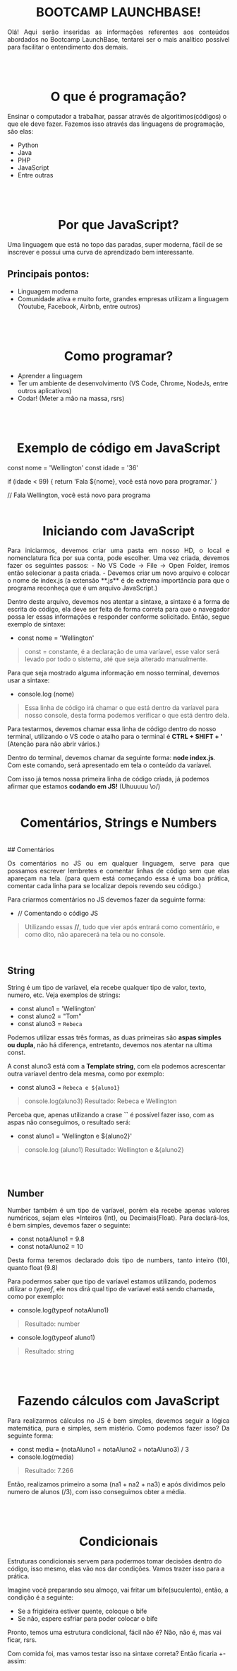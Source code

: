 

<h1 align=center> BOOTCAMP LAUNCHBASE! </h1>

<p align=justify>Olá! Aqui serão inseridas as informações referentes aos conteúdos abordados no Bootcamp LaunchBase, tentarei ser o mais analítico possível para facilitar o entendimento dos demais. </p>
<br>
<br>
<h1 align=center> O que é programação?</h1>

 Ensinar o computador a trabalhar, passar através de algoritimos(códigos) o que ele deve fazer. Fazemos isso através das linguagens de programação, são elas:
 - Python
 - Java
 - PHP
 - JavaScript
 - Entre outras
<br>
<br>

<h1 align=center> Por que JavaScript?</h1>

 Uma linguagem que está no topo das paradas, super moderna, fácil de se inscrever e possui uma curva de aprendizado bem interessante.

## Principais pontos:
 - Linguagem moderna
 - Comunidade ativa e muito forte, grandes empresas utilizam a linguagem (Youtube, Facebook, Airbnb, entre outros)
<br>
<br>

<h1 align=center> Como programar?</h1>

 - Aprender a linguagem
 - Ter um ambiente de desenvolvimento (VS Code, Chrome, NodeJs, entre outros aplicativos)
 - Codar! (Meter a mão na massa, rsrs)
<br>
<br>

<h1 align=center> Exemplo de código em JavaScript</h1>

 const nome = 'Wellington'
 const idade = '36'

 if (idade < 99) {
return 'Fala ${nome}, você está novo para programar.'
}

// Fala Wellington, você está novo para programa
<br>
<br>



<h1 align=center> Iniciando com JavaScript</h1>

<p align=justify>Para iniciarmos, devemos criar uma pasta em nosso HD, o local e nomenclatura fica por sua conta, pode escolher. Uma vez criada, devemos fazer os seguintes passos:
- No VS Code -> File -> Open Folder, iremos então selecionar a pasta criada.
- Devemos criar um novo arquivo e colocar o nome de index.js (a extensão **.js** é de extrema importância para que o programa reconheça que é um arquivo JavaScript.)

 <p align=justify>Dentro deste arquivo, devemos nos atentar a sintaxe, a sintaxe é a forma de escrita do código, ela deve ser feita de forma correta para que o navegador possa ler essas informações e responder conforme solicitado. Então, segue exemplo de sintaxe:

 - const nome = 'Wellington'
 > const = constante, é a declaração de uma varíavel, esse valor será levado por todo o sistema, até que seja alterado manualmente.

 Para que seja mostrado alguma informação em nosso terminal, devemos usar a sintaxe:

 - console.log (nome)
 >Essa linha de código irá chamar o que está dentro da varíavel para nosso console, desta forma podemos verificar o que está dentro dela.

 Para testarmos, devemos chamar essa linha de código dentro do nosso terminal, utilizando o VS code o atalho para o terminal é **CTRL + SHIFT + '** (Atenção para não abrir vários.)

 Dentro do terminal, devemos chamar da seguinte forma: **node index.js**. Com este comando, será apresentado em tela o conteúdo da varíavel.

 Com isso já temos nossa primeira linha de código criada, já podemos afirmar que estamos **codando em JS!** (Uhuuuuu \o/)
 <br>
 <br>

<h1 align=center>Comentários, Strings e Numbers </h1>
<br>
## Comentários

 <p align=justify>Os comentários no JS ou em qualquer linguagem, serve para que possamos escrever lembretes e comentar linhas de código sem que elas apareçam na tela. (para quem está começando essa é uma boa prática, comentar cada linha para se localizar depois revendo seu código.)

 Para criarmos comentários no JS devemos fazer da seguinte forma:

 - // Comentando o código JS
 > Utilizando essas **//**, tudo que vier após entrará como comentário, e como dito, não aparecerá na tela ou no console.
<br>

## String

 String é um tipo de varíavel, ela recebe qualquer tipo de valor, texto, numero, etc. Veja exemplos de strings:

 - const aluno1 = 'Wellington'
 - const aluno2 = "Tom"
 - const aluno3 = `Rebeca`

 Podemos utilizar essas três formas, as duas primeiras são **aspas simples ou dupla**, não há diferença, entretanto, devemos nos atentar na ultima const.

 A const aluno3 está com a **Template string**, com ela podemos acrescentar outra varíavel dentro dela mesma, como por exemplo:

 - const aluno3 = `Rebeca e ${aluno1}`
 > console.log(aluno3)
 > Resultado: Rebeca e Wellington

 Perceba que, apenas utilizando a crase **``** é possível fazer isso, com as aspas não conseguimos, o resultado será:

 - const aluno1 = 'Wellington e ${aluno2}'
 > console.log (aluno1)
 > Resultado: Wellington e &{aluno2}
<br>
<br>

## Number

<p align=justify> Number também é um tipo de varíavel, porém ela recebe apenas valores numéricos, sejam eles *Inteiros (Int), ou Decimais(Float). Para declará-los, é bem simples, devemos fazer o seguinte:

 - const notaAluno1 = 9.8
 - const notaAluno2 = 10

<p align=justify> Desta forma teremos declarado dois tipo de numbers, tanto inteiro (10), quanto float (9.8)


 Para podermos saber que tipo de varíavel estamos utilizando, podemos utilizar o *typeof*, ele nos dirá qual tipo de varíavel está sendo chamada, como por exemplo:

 - console.log(typeof notaAluno1)
 > Resultado: number

 - console.log(typeof aluno1)
 > Resultado: string
<br>
<br>

<h1 align=center> Fazendo cálculos com JavaScript</h1>

 <p align=justify>Para realizarmos cálculos no JS é bem simples, devemos seguir a lógica matemática, pura e simples, sem mistério. Como podemos fazer isso? Da seguinte forma:

 - const media = (notaAluno1 + notaAluno2 + notaAluno3) / 3
 - console.log(media)
 > Resultado: 7.266

 Então, realizamos primeiro a soma (na1 + na2 + na3) e após dividimos pelo numero de alunos (/3), com isso conseguimos obter a média.

<br>
<br>
<h1 align=center> Condicionais</h1>

 Estruturas condicionais servem para podermos tomar decisões dentro do código, isso mesmo, elas vão nos dar condições. Vamos trazer isso para a prática. 

 Imagine você preparando seu almoço, vai fritar um bife(suculento), então, a condição é a seguinte: 

 - Se a frigideira estiver quente, coloque o bife
 - Se não, espere esfriar para poder colocar o bife

 Pronto, temos uma estrutura condicional, fácil não é? Não, não é, mas vai ficar, rsrs.

 Com comida foi, mas vamos testar isso na sintaxe correta? Então ficaria +- assim:
